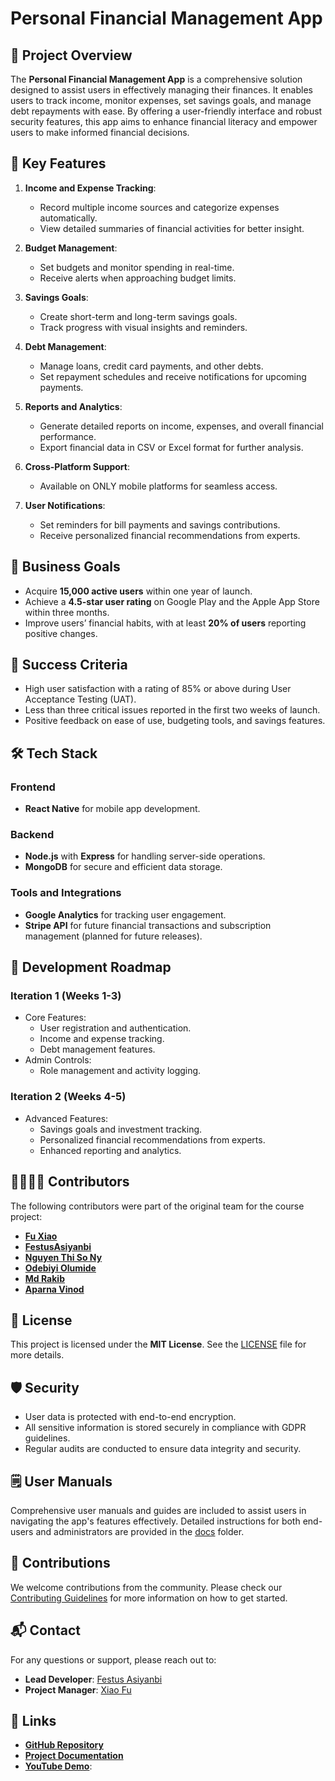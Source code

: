 # Personal Financial Management App

## 📖 Project Overview

The **Personal Financial Management App** is a comprehensive solution designed to assist users in effectively managing their finances. It enables users to track income, monitor expenses, set savings goals, and manage debt repayments with ease. By offering a user-friendly interface and robust security features, this app aims to enhance financial literacy and empower users to make informed financial decisions.

## 🌟 Key Features

1. **Income and Expense Tracking**:
   - Record multiple income sources and categorize expenses automatically.
   - View detailed summaries of financial activities for better insight.

2. **Budget Management**:
   - Set budgets and monitor spending in real-time.
   - Receive alerts when approaching budget limits.

3. **Savings Goals**:
   - Create short-term and long-term savings goals.
   - Track progress with visual insights and reminders.

4. **Debt Management**:
   - Manage loans, credit card payments, and other debts.
   - Set repayment schedules and receive notifications for upcoming payments.

5. **Reports and Analytics**:
   - Generate detailed reports on income, expenses, and overall financial performance.
   - Export financial data in CSV or Excel format for further analysis.

6. **Cross-Platform Support**:
   - Available on ONLY mobile platforms for seamless access.

7. **User Notifications**:
   - Set reminders for bill payments and savings contributions.
   - Receive personalized financial recommendations from experts.

## 💼 Business Goals

- Acquire **15,000 active users** within one year of launch.
- Achieve a **4.5-star user rating** on Google Play and the Apple App Store within three months.
- Improve users’ financial habits, with at least **20% of users** reporting positive changes.

## 🎯 Success Criteria

- High user satisfaction with a rating of 85% or above during User Acceptance Testing (UAT).
- Less than three critical issues reported in the first two weeks of launch.
- Positive feedback on ease of use, budgeting tools, and savings features.

## 🛠️ Tech Stack

### Frontend
- **React Native** for mobile app development.

### Backend
- **Node.js** with **Express** for handling server-side operations.
- **MongoDB** for secure and efficient data storage.

### Tools and Integrations
- **Google Analytics** for tracking user engagement.
- **Stripe API** for future financial transactions and subscription management (planned for future releases).

## 🚀 Development Roadmap

### Iteration 1 (Weeks 1-3)
- Core Features:
  - User registration and authentication.
  - Income and expense tracking.
  - Debt management features.
- Admin Controls:
  - Role management and activity logging.

### Iteration 2 (Weeks 4-5)
- Advanced Features:
  - Savings goals and investment tracking.
  - Personalized financial recommendations from experts.
  - Enhanced reporting and analytics.

## 👨‍👩‍👧‍👦 Contributors

The following contributors were part of the original team for the course project:

- **[Fu Xiao](https://github.com/SeanFuXiao)**
- **[FestusAsiyanbi](https://github.com/festusasiyanbi)**
- **[Nguyen Thi So Ny](https://github.com/ntsnnx)**
- **[Odebiyi Olumide](https://github.com/lummy1)**
- **[Md Rakib](https://github.com/MDRakib25)**
- **[Aparna Vinod](https://github.com/Aparnavinod19)**

## 📝 License

This project is licensed under the **MIT License**. See the [LICENSE](./LICENSE) file for more details.

## 🛡️ Security

- User data is protected with end-to-end encryption.
- All sensitive information is stored securely in compliance with GDPR guidelines.
- Regular audits are conducted to ensure data integrity and security.

## 🗒️ User Manuals

Comprehensive user manuals and guides are included to assist users in navigating the app's features effectively. Detailed instructions for both end-users and administrators are provided in the [docs](./docs) folder.

## 🤝 Contributions

We welcome contributions from the community. Please check our [Contributing Guidelines](./CONTRIBUTING.md) for more information on how to get started.

## 📬 Contact

For any questions or support, please reach out to:

- **Lead Developer**: [Festus Asiyanbi](festusasiyanbi80@gmail.com)
- **Project Manager**: [Xiao Fu]()

## 🔗 Links

- **[GitHub Repository](https://github.com/T3-F24-COMP231/T3-F24-COMP231-Project)**
- **[Project Documentation](https://www.linktodocs.com)**
- **[YouTube Demo](https://youtube.com/demo-link)**: 

